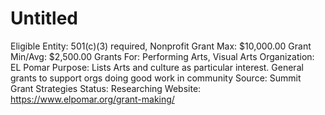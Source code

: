 # Untitled

Eligible Entity: 501(c)(3) required, Nonprofit
Grant Max: $10,000.00
Grant Min/Avg: $2,500.00
Grants For: Performing Arts, Visual Arts
Organization: EL Pomar
Purpose: Lists Arts and culture as particular interest. General grants to support orgs doing good work in community
Source: Summit Grant Strategies
Status: Researching
Website: https://www.elpomar.org/grant-making/